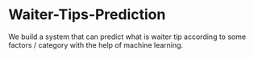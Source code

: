 # Waiter-Tips-Prediction
We build a system that can predict what is waiter tip according to some factors / category  with the help of machine learning.
